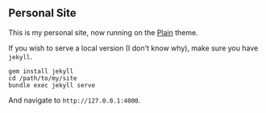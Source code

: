 ## Personal Site

This is my personal site, now running on the [Plain](https://github.com/heiswayi/the-plain)
theme.

If you wish to serve a local version (I don't know why), make sure you have `jekyll`.

    gem install jekyll
    cd /path/to/my/site
    bundle exec jekyll serve

And navigate to `http://127.0.0.1:4000`.

